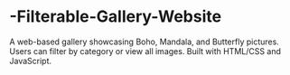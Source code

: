 # -Filterable-Gallery-Website
A web-based gallery showcasing Boho, Mandala, and Butterfly pictures. Users can filter by category or view all images. Built with HTML/CSS and JavaScript.
